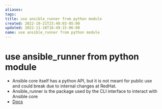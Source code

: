 ```yaml
---
aliases: 
tags: 
title: use ansible_runner from python module
created: 2022-10-21T23:40:03-05:00
updated: 2022-11-16T16:49:15-06:00
name: use ansible_runner from python module
---
```

# use ansible_runner from python module

- Ansible core itself has a python API, but it is not meant for public use and could break due to internal changes at RedHat.
- Ansible_runner is the package used by the CLI interface to interact with Ansible core
- [Docs](https://ansible-runner.readthedocs.io/en/latest/python_interface/)

